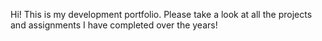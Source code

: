 Hi! This is my development portfolio.
Please take a look at all the projects and 
assignments I have completed over the years!